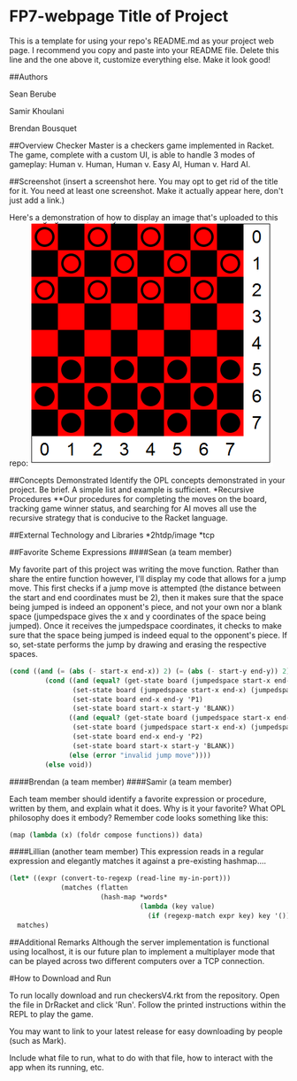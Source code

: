 # FP7-webpage Title of Project
This is a template for using your repo's README.md as your project web page.
I recommend you copy and paste into your README file. Delete this line and the one above it, customize everything else. Make it look good!

##Authors

Sean Berube

Samir Khoulani

Brendan Bousquet

##Overview
Checker Master is a checkers game implemented in Racket. The game, complete with a custom UI, is able to handle 3 modes of gameplay: Human v. Human, Human v. Easy AI, Human v. Hard AI.

##Screenshot
(insert a screenshot here. You may opt to get rid of the title for it. You need at least one screenshot. Make it actually appear here, don't just add a link.)

Here's a demonstration of how to display an image that's uploaded to this repo:
![game-board](https://github.com/oplS16projects/Berube-Bousquet-Khoulani/blob/master/checkerboard.PNG)

##Concepts Demonstrated
Identify the OPL concepts demonstrated in your project. Be brief. A simple list and example is sufficient.
*Recursive Procedures
**Our procedures for completing the moves on the board, tracking game winner status, and searching for AI moves all use the recursive strategy that is conducive to the Racket language.

##External Technology and Libraries
*2htdp/image
*tcp

##Favorite Scheme Expressions
####Sean (a team member)

My favorite part of this project was writing the move function. Rather than share the entire function however, I'll display
my code that allows for a jump move. This first checks if a jump move is attempted (the distance between the start and end
coordinates must be 2), then it makes sure that the space being jumped is indeed an opponent's piece, and not your own nor a
blank space (jumpedspace gives the x and y coordinates of the space being jumped).
Once it receives the jumpedspace coordinates, it checks to make sure that the space being jumped is indeed equal to the opponent's
piece. If so, set-state performs the jump by drawing and erasing the respective spaces.

```scheme
(cond ((and (= (abs (- start-x end-x)) 2) (= (abs (- start-y end-y)) 2)) ;attempting a jump move
         (cond ((and (equal? (get-state board (jumpedspace start-x end-x) (jumpedspace start-y end-y)) 'P2) (= p1turn 1)) ;p1 jumps p2
                (set-state board (jumpedspace start-x end-x) (jumpedspace start-y end-y) 'BLANK)
                (set-state board end-x end-y 'P1)
                (set-state board start-x start-y 'BLANK))
               ((and (equal? (get-state board (jumpedspace start-x end-x) (jumpedspace start-y end-y)) 'P1) (= p1turn 0)) ;p2 jumps p1
                (set-state board (jumpedspace start-x end-x) (jumpedspace start-y end-y) 'BLANK)
                (set-state board end-x end-y 'P2)
                (set-state board start-x start-y 'BLANK))
               (else (error "invalid jump move"))))
         (else void))
```

####Brendan (a team member)
####Samir (a team member)

Each team member should identify a favorite expression or procedure, written by them, and explain what it does. Why is it your favorite? What OPL philosophy does it embody?
Remember code looks something like this:
```scheme
(map (lambda (x) (foldr compose functions)) data)
```
####Lillian (another team member)
This expression reads in a regular expression and elegantly matches it against a pre-existing hashmap....
```scheme
(let* ((expr (convert-to-regexp (read-line my-in-port)))
             (matches (flatten
                       (hash-map *words*
                                 (lambda (key value)
                                   (if (regexp-match expr key) key '()))))))
  matches)
```

##Additional Remarks
Although the server implementation is functional using localhost, it is our future plan to implement a multiplayer mode that can be played across two different computers over a TCP connection.

#How to Download and Run

To run locally download and run checkersV4.rkt from the repository.  Open the file in DrRacket and click 'Run'.  Follow the printed instructions within the REPL to play the game.

You may want to link to your latest release for easy downloading by people (such as Mark).

Include what file to run, what to do with that file, how to interact with the app when its running, etc.
